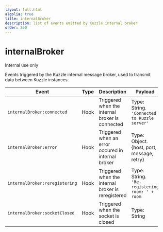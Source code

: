 ```yaml
---
layout: full.html
algolia: true
title: internalBroker
description: list of events emitted by Kuzzle internal broker
order: 200
---
```


# internalBroker

<aside class="warning">Internal use only</aside>

Events triggered by the Kuzzle internal message broker, used to transmit data between Kuzzle instances.

| Event | Type | Description | Payload |
|-------|------|-------------|---------|
| `internalBroker:connected` | Hook | Triggered when the internal broker is connected    | Type: String.<br> `'Connected to Kuzzle server'` |
| `internalBroker:error` | Hook | Triggered when an error occured in internal broker | Type: Object.<br> {host, port, message, retry} |
| `internalBroker:reregistering` | Hook | Triggered when the internal broker is reregistered | Type: String.<br> `'Re-registering room: ' + room` |
| `internalBroker:socketClosed` | Hook | Triggered when the socket is closed | Type: String |
